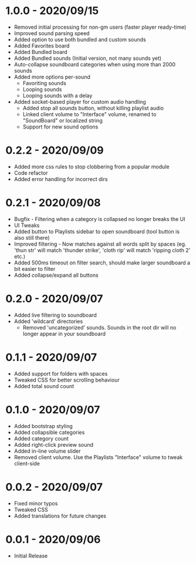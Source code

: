 # 1.0.0 - 2020/09/15

* Removed initial processing for non-gm users (faster player ready-time)
* Improved sound parsing speed
* Added option to use both bundled and custom sounds
* Added Favorites board
* Added Bundled board
* Added Bundled sounds (Initial version, not many sounds yet)
* Auto-collapse soundboard categories when using more than 2000 sounds
* Added more options per-sound
    * Favoriting sounds
    * Looping sounds
    * Looping sounds with a delay
* Added socket-based player for custom audio handling
    * Added stop all sounds button, without killing playlist audio
    * Linked client volume to "Interface" volume, renamed to "SoundBoard" or localized string
    * Support for new sound options

# 0.2.2 - 2020/09/09

* Added more css rules to stop clobbering from a popular module
* Code refactor
* Added error handling for incorrect dirs

# 0.2.1 - 2020/09/08

* Bugfix - Filtering when a category is collapsed no longer breaks the UI
* UI Tweaks
* Added button to Playlists sidebar to open soundboard (tool button is also still there)
* Improved filtering - Now matches against all words split by spaces (eg. 'thun str' will match 'thunder strike', 'cloth rip' will match 'ripping cloth 2' etc.)
* Added 500ms timeout on filter search, should make larger soundboard a bit easier to filter
* Added collapse/expand all buttons

# 0.2.0 - 2020/09/07

* Added live filtering to soundboard
* Added 'wildcard' directories
    * Removed 'uncategorized' sounds. Sounds in the root dir will no longer appear in your soundboard

# 0.1.1 - 2020/09/07

* Added support for folders with spaces
* Tweaked CSS for better scrolling behaviour
* Added total sound count

# 0.1.0 - 2020/09/07

* Added bootstrap styling
* Added collapsible categories
* Added category count
* Added right-click preview sound
* Added in-line volume slider
* Removed client volume. Use the Playlists "Interface" volume to tweak client-side

# 0.0.2 - 2020/09/07

* Fixed minor typos
* Tweaked CSS
* Added translations for future changes

# 0.0.1 - 2020/09/06

* Initial Release